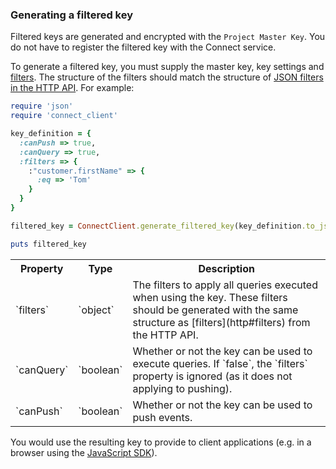 ### Generating a filtered key

Filtered keys are generated and encrypted with the `Project Master Key`.  You do not have to register the
filtered key with the Connect service.

To generate a filtered key, you must supply the master key, key settings and [filters](http#filters).
The structure of the filters should match the structure of [JSON filters in the HTTP API](http#filters).
For example:

```ruby
require 'json'
require 'connect_client'

key_definition = {
  :canPush => true,
  :canQuery => true,
  :filters => {
    :"customer.firstName" => {
      :eq => 'Tom'
    }
  }
}

filtered_key = ConnectClient.generate_filtered_key(key_definition.to_json, 'YOUR_MASTER_KEY')

puts filtered_key
```

<table>
	<tr>
		<th>Property</th>
		<th>Type</th>
		<th>Description</th>
	</tr>
	<tr>
		<td>`filters`</td>
		<td>`object`</td>
		<td>The filters to apply all queries executed when using the key.  These filters should be generated with the same structure as [filters](http#filters) from the HTTP API.</td>
	</tr>
	<tr>
		<td>`canQuery`</td>
		<td>`boolean`</td>
		<td>Whether or not the key can be used to execute queries.  If `false`, the `filters` property is ignored (as it does not applying to pushing).</td>
	</tr>
	<tr>
		<td>`canPush`</td>
		<td>`boolean`</td>
		<td>Whether or not the key can be used to push events.</td>
	</tr>
</table>

You would use the resulting key to provide to client applications (e.g. in a browser using the [JavaScript SDK](js)).
